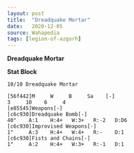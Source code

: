 ```yaml
---
layout: post
title:  "Dreadquake Mortar"
date:   2020-12-05
source: Wahapedia
tags: [legion-of-azgorh]
---
```


**Dreadquake Mortar**

**Stat Block**
```
10/10 Dreadquake Mortar
```

```
[56f442]M     W     B     Sa    [-]
3     10    6     4     
[e85545]Weapons[-]
[c6c930]Dreadquake Bomb[-]
40"    A:1    H:4+   W:3+   R:-2   D:D6  
[c6c930]Improvised Weapons[-]
1"     A:3    H:4+   W:4+   R:-    D:1   
[c6c930]Fists and Chains[-]
1"     A:2    H:4+   W:3+   R:-1   D:1   
```


